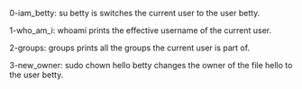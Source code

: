0-iam_betty: su betty is switches the current user to the user betty.

1-who_am_i: whoami prints the effective username of the current user.

2-groups: groups prints all the groups the current user is part of.

3-new_owner: sudo chown hello betty changes the owner of the file hello to the user betty.
